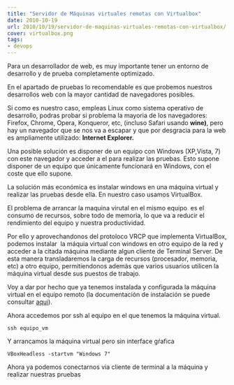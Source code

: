 ```yaml
---
title: "Servidor de Máquinas virtuales remotas con Virtualbox"
date: 2010-10-19
url: 2010/10/19/servidor-de-maquinas-virtuales-remotas-con-virtualbox/
cover: virtualbox.png
tags:
- devops
---
```

Para un desarrollador de web, es muy importante tener un entorno de desarrollo y de prueba completamente optimizado.

En el apartado de pruebas lo recomendable es que probemos nuestros desarrollos web con la mayor cantidad de navegadores posibles.

Si como es nuestro caso, empleas Linux como sistema operativo de desarrollo, podras probar si problema la mayoria de los navegadores: Firefox, Chrome, Opera, Konqueror, etc, (incluso Safari usando **wine)**, pero hay un navegador que se nos va a escapar y que por desgracia para la web es ampliamente utilizado: **Internet Explorer.**

Una posible solución es disponer de un equipo con Windows (XP,Vista, 7) con este navegador y acceder a el para realizar las pruebas. Esto supone disponer de un equipo que únicamente funcionará en Windows, con el coste que ello supone.

La solución más económica es instalar windows en una máquina virtual y realizar las pruebas desde ella. En nuestro caso usamos VirtualBox.

El problema de arrancar la maquina virutal en el mismo equipo  es el consumo de recursos, sobre todo de memoria, lo que va a reducir el rendimiento del equipo y nuestra productividad.

Por ello y aprovechandonos del protoloco VRCP que implementa VirtualBox, podemos instalar  la máquia virtual con windows en otro equipo de la red y acceder a la citada máquina mediante algun cliente de Terminal Server. De esta manera transladaremos la carga de recursos (procesador, memoria, etc) a otro equipo, permitiendonos además que varios usuarios utilicen la máquina virtual desde sus puestos de trabajo.

Voy a dar por hecho que ya tenemos instalada y configurada la máquina virtual en el equipo remoto (la documentación de instalación se puede consultar [aqui](http://www.virtualbox.org/wiki/Linux_Downloads)).

Ahora accedemos por ssh al equipo en el que tenemos la máquina virtual.

`ssh equipo_vm`

Y arrancamos la máquina virtual pero sin interface gŕafica

`VBoxHeadless -startvm "Windows 7"`

Ahora ya podemos conectarnos via cliente de terminal a la máquina y realizar nuestras pruebas
